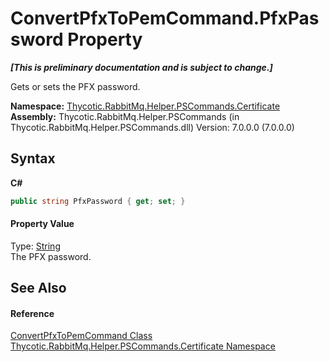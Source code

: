 # ConvertPfxToPemCommand.PfxPassword Property 
 _**\[This is preliminary documentation and is subject to change.\]**_

Gets or sets the PFX password.

**Namespace:**&nbsp;<a href="N_Thycotic_RabbitMq_Helper_PSCommands_Certificate">Thycotic.RabbitMq.Helper.PSCommands.Certificate</a><br />**Assembly:**&nbsp;Thycotic.RabbitMq.Helper.PSCommands (in Thycotic.RabbitMq.Helper.PSCommands.dll) Version: 7.0.0.0 (7.0.0.0)

## Syntax

**C#**<br />
``` C#
public string PfxPassword { get; set; }
```


#### Property Value
Type: <a href="http://msdn2.microsoft.com/en-us/library/s1wwdcbf" target="_blank">String</a><br />The PFX password.

## See Also


#### Reference
<a href="T_Thycotic_RabbitMq_Helper_PSCommands_Certificate_ConvertPfxToPemCommand">ConvertPfxToPemCommand Class</a><br /><a href="N_Thycotic_RabbitMq_Helper_PSCommands_Certificate">Thycotic.RabbitMq.Helper.PSCommands.Certificate Namespace</a><br />